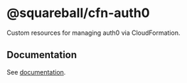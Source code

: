 # @squareball/cfn-auth0

Custom resources for managing auth0 via CloudFormation.

## Documentation

See [documentation](https://squareballdigital.github.io/cfn-auth0).
